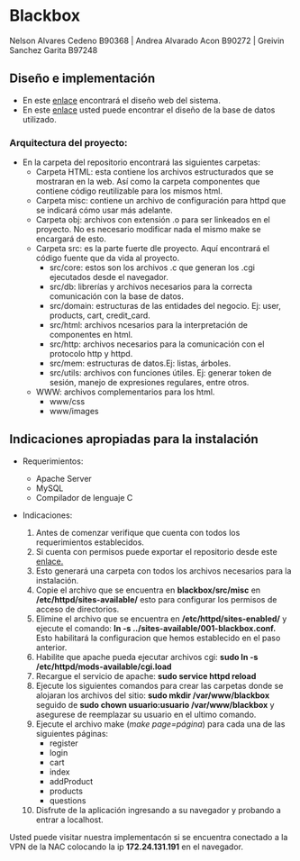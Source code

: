 # Blackbox
Nelson Alvares Cedeno B90368 | Andrea Alvarado Acon B90272 | Greivin Sanchez Garita B97248

## Diseño e implementación 
- En este [enlace](https://www.figma.com/file/zDZ1Bhmu9HOFat2fO6UKPz/Blackbox?node-id=0%3A1) encontrará el diseño web del sistema.
- En este [enlace](https://lucid.app/lucidchart/a4a755fa-cfc7-4c17-8df8-3b907f9f6151/edit?viewport_loc=-1080%2C-2122%2C2994%2C1445%2CmKIcKVMLJDIf&invitationId=inv_6fdc49b8-078a-4ec1-aff7-0a6a5915fc1f#) usted puede encontrar el diseño de la base de datos utilizado.

### Arquitectura del proyecto: 
- En la carpeta del repositorio encontrará las siguientes carpetas:
    - Carpeta HTML: esta contiene los archivos estructurados que se mostraran en la web. Así como la carpeta componentes que contiene código reutilizable para los mismos html.
    - Carpeta misc: contiene un archivo de configuración para httpd que se indicará cómo usar más adelante. 
    - Carpeta obj: archivos con extensión .o para ser linkeados en el proyecto. No es necesario modificar nada el mismo make se encargará de esto.
    - Carpeta src: es la parte fuerte dle proyecto. Aquí encontrará el código fuente que da vida al proyecto. 
        - src/core: estos son los archivos .c que generan los .cgi ejecutados desde el navegador.
        - src/db: librerías y archivos necesarios para la correcta comunicación con la base de datos. 
        - src/domain: estructuras de las entidades del negocio. Ej: user, products, cart, credit_card. 
        - src/html: archivos ncesarios para la interpretación de componentes en html.
        - src/http: archivos necesarios para la comunicación con el protocolo http y httpd. 
        - src/mem: estructuras de datos.Ej: listas, árboles. 
        - src/utils: archivos con funciones útiles. Ej: generar token de sesión, manejo de expresiones regulares, entre otros. 
    - WWW: archivos complementarios para los html. 
        - www/css
        - www/images

## Indicaciones apropiadas para la instalación
- Requerimientos:
    - Apache Server 
    - MySQL 
    - Compilador de lenguaje C

- Indicaciones: 
    1. Antes de comenzar verifique que cuenta con todos los requerimientos establecidos.
    2. Si cuenta con permisos puede exportar el repositorio desde este [enlace.](https://github.com/N3L-s0n/blackbox.git)
    3. Esto generará una carpeta con todos los archivos necesarios para la instalación.
    4. Copie el archivo que se encuentra en **blackbox/src/misc** en **/etc/httpd/sites-available/** esto para configurar los permisos de acceso de directorios.
    5. Elimine el archivo que se encuentra en **/etc/httpd/sites-enabled/** y ejecute el comando: **ln -s ../sites-available/001-blackbox.conf.** Esto habilitará la configuracion que hemos establecido en el paso anterior.
    6. Habilite que apache pueda ejecutar archivos cgi:  **sudo ln -s /etc/httpd/mods-available/cgi.load**
    7. Recargue el servicio de apache: **sudo service httpd reload**
    8. Ejecute los siguientes comandos para crear las carpetas donde se alojaran los archivos del sitio:  **sudo mkdir /var/www/blackbox** seguido de **sudo chown usuario:usuario /var/www/blackbox** y asegurese de reemplazar su usuario en el ultimo comando. 
    9. Ejecute el archivo make (*make page=página*) para cada una de las siguientes páginas:
        * register
        * login
        * cart 
        * index
        * addProduct
        * products
        * questions
    10. Disfrute de la aplicación ingresando a su navegador y probando a entrar a localhost.

Usted puede visitar nuestra implementacón si se encuentra conectado a la VPN de la NAC colocando la ip **172.24.131.191** en el navegador.